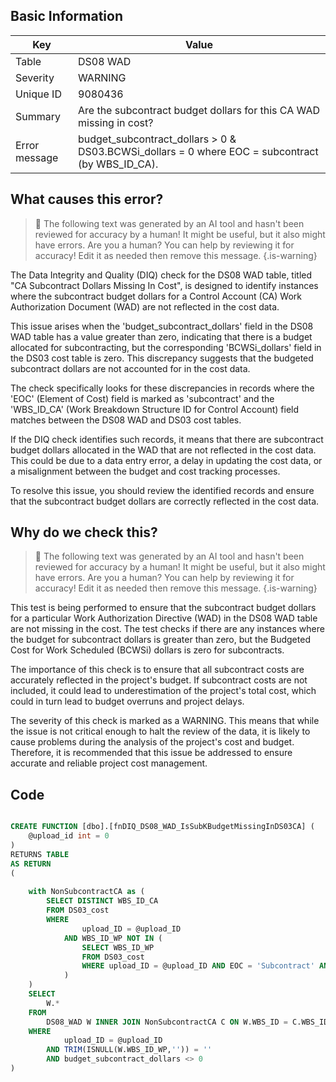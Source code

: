 ## Basic Information
| Key         | Value          |
|-------------|----------------|
| Table       | DS08 WAD |
| Severity    | WARNING |
| Unique ID   | 9080436   |
| Summary     | Are the subcontract budget dollars for this CA WAD missing in cost? |
| Error message | budget_subcontract_dollars > 0 & DS03.BCWSi_dollars = 0 where EOC = subcontract (by WBS_ID_CA). |

## What causes this error?

> :robot: The following text was generated by an AI tool and hasn't been reviewed for accuracy by a human! It might be useful, but it also might have errors. Are you a human? You can help by reviewing it for accuracy! Edit it as needed then remove this message.
{.is-warning}

The Data Integrity and Quality (DIQ) check for the DS08 WAD table, titled "CA Subcontract Dollars Missing In Cost", is designed to identify instances where the subcontract budget dollars for a Control Account (CA) Work Authorization Document (WAD) are not reflected in the cost data.

This issue arises when the 'budget_subcontract_dollars' field in the DS08 WAD table has a value greater than zero, indicating that there is a budget allocated for subcontracting, but the corresponding 'BCWSi_dollars' field in the DS03 cost table is zero. This discrepancy suggests that the budgeted subcontract dollars are not accounted for in the cost data. 

The check specifically looks for these discrepancies in records where the 'EOC' (Element of Cost) field is marked as 'subcontract' and the 'WBS_ID_CA' (Work Breakdown Structure ID for Control Account) field matches between the DS08 WAD and DS03 cost tables. 

If the DIQ check identifies such records, it means that there are subcontract budget dollars allocated in the WAD that are not reflected in the cost data. This could be due to a data entry error, a delay in updating the cost data, or a misalignment between the budget and cost tracking processes. 

To resolve this issue, you should review the identified records and ensure that the subcontract budget dollars are correctly reflected in the cost data.
## Why do we check this?

> :robot: The following text was generated by an AI tool and hasn't been reviewed for accuracy by a human! It might be useful, but it also might have errors. Are you a human? You can help by reviewing it for accuracy! Edit it as needed then remove this message.
{.is-warning}

This test is being performed to ensure that the subcontract budget dollars for a particular Work Authorization Directive (WAD) in the DS08 WAD table are not missing in the cost. The test checks if there are any instances where the budget for subcontract dollars is greater than zero, but the Budgeted Cost for Work Scheduled (BCWSi) dollars is zero for subcontracts. 

The importance of this check is to ensure that all subcontract costs are accurately reflected in the project's budget. If subcontract costs are not included, it could lead to underestimation of the project's total cost, which could in turn lead to budget overruns and project delays. 

The severity of this check is marked as a WARNING. This means that while the issue is not critical enough to halt the review of the data, it is likely to cause problems during the analysis of the project's cost and budget. Therefore, it is recommended that this issue be addressed to ensure accurate and reliable project cost management.
## Code

```sql

CREATE FUNCTION [dbo].[fnDIQ_DS08_WAD_IsSubKBudgetMissingInDS03CA] (
	@upload_id int = 0
)
RETURNS TABLE
AS RETURN
(
	
	with NonSubcontractCA as (
		SELECT DISTINCT WBS_ID_CA
		FROM DS03_cost
		WHERE 
				upload_ID = @upload_ID 
			AND WBS_ID_WP NOT IN (
				SELECT WBS_ID_WP
				FROM DS03_cost
				WHERE upload_ID = @upload_ID AND EOC = 'Subcontract' AND BCWSi_dollars <> 0
			)
	)
	SELECT 
		W.*
	FROM
		DS08_WAD W INNER JOIN NonSubcontractCA C ON W.WBS_ID = C.WBS_ID_CA
	WHERE
			upload_ID = @upload_ID  
		AND TRIM(ISNULL(W.WBS_ID_WP,'')) = ''
		AND budget_subcontract_dollars <> 0
)
```
